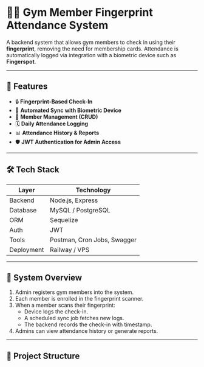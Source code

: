 # 🏋️‍♂️ Gym Member Fingerprint Attendance System

A backend system that allows gym members to check in using their **fingerprint**, removing the need for membership cards. Attendance is automatically logged via integration with a biometric device such as **Fingerspot**.

---

## 📌 Features

- 🔒 **Fingerprint-Based Check-In**
- 🔄 **Automated Sync with Biometric Device**
- 👤 **Member Management (CRUD)**
- 🗓️ **Daily Attendance Logging**
- 📊 **Attendance History & Reports**
- 🛡️ **JWT Authentication for Admin Access**

---

## 🛠️ Tech Stack

| Layer        | Technology           |
|--------------|----------------------|
| Backend      | Node.js, Express     |
| Database     | MySQL / PostgreSQL   |
| ORM          | Sequelize            |
| Auth         | JWT                  |
| Tools        | Postman, Cron Jobs, Swagger |
| Deployment   | Railway / VPS        |

---

## 🧠 System Overview

1. Admin registers gym members into the system.
2. Each member is enrolled in the fingerprint scanner.
3. When a member scans their fingerprint:
   - Device logs the check-in.
   - A scheduled sync job fetches new logs.
   - The backend records the check-in with timestamp.
4. Admins can view attendance history or generate reports.

---

## 🧩 Project Structure

